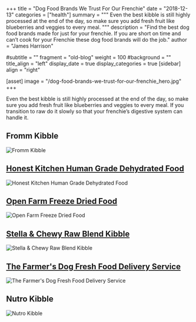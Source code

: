 +++
title = "Dog Food Brands We Trust For Our Frenchie"
date = "2018-12-13"
categories = ["health"]
summary = """
Even the best kibble is still highly processed at the end of the day, so make sure you add fresh fruit like blueberries and veggies to every meal.
"""
description = "Find the best dog food brands made for just for your frenchie. If you are short on time and can’t cook for your Frenchie these dog food brands will do the job."
author = "James Harrison"

#subtitle = ""
fragment = "old-blog"
weight = 100
#background = ""
title_align = "left"
display_date = true
display_categories = true
[sidebar]
  align = "right"

[asset]
  image = "/dog-food-brands-we-trust-for-our-frenchie_hero.jpg"
+++

Even the best kibble is still highly processed at the end of the day, so make sure you add fresh fruit like blueberries and veggies to every meal. If you transition to raw do it slowly so that your frenchie’s digestive system can handle it.

## Fromm Kibble

![Fromm Kibble](/images/dog-food-brands-we-trust-for-our-frenchie_1.jpg)

## [Honest Kitchen Human Grade Dehydrated Food](https://www.thehonestkitchen.com/dog-food/meals)

![Honest Kitchen Human Grade Dehydrated Food](/images/dog-food-brands-we-trust-for-our-frenchie_2.jpg)

## [Open Farm Freeze Dried Food](https://www.openfarmpet.com/dog-food-recipes/freeze-dried-raw/grass-fed-beef-freeze-dried-raw-grain-free-dog-food?gclid=Cj0KCQiAgMPgBRDDARIsAOh3uyJGuCmz0Ru1XjjlHIsbA9zJq67P3eKRBindI2yteZiDnsc5IC5w0O8aAlovEALw_wcB)

![Open Farm Freeze Dried Food](/images/dog-food-brands-we-trust-for-our-frenchie_3.jpg)

## [Stella & Chewy Raw Blend Kibble](https://www.stellaandchewys.com/dog-food/raw-blend-kibble)

![Stella & Chewy Raw Blend Kibble](/images/dog-food-brands-we-trust-for-our-frenchie_4.jpg)

## [The Farmer's Dog Fresh Food Delivery Service](https://www.thefarmersdog.com/?utm_source=pepperjam&utm_medium=referral&publisherId=173678&clickId=2540482782&creative_details=8-11935&utm_campaign=173678)

![The Farmer's Dog Fresh Food Delivery Service](/images/dog-food-brands-we-trust-for-our-frenchie_5.jpg)

## Nutro Kibble

![Nutro Kibble](/images/dog-food-brands-we-trust-for-our-frenchie_6.jpg)